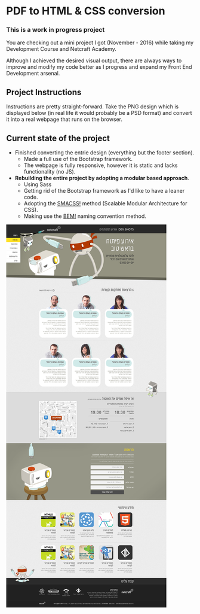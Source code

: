 # PDF to HTML & CSS conversion
### This is a work in progress project

You are checking out a mini project I got (November - 2016) while taking my Development Course and Netcraft Academy.

Although I achieved the desired visual output, there are always ways to improve and modify my code better as I progress and expand my Front End Development arsenal.

## Project Instructions
Instructions are pretty straight-forward. Take the PNG design which is displayed below (in real life it would probably be a PSD format) and convert it into a real webpage that runs on the browser. 

## Current state of the project
- Finished converting the entrie design (everything but the footer section).
  - Made a full use of the Bootstrap framework. 
  - The webpage is fully responsive, however it is static and lacks functionality (no JS).
- **Rebuilding the entire project by adopting a modular based approach**.
  - Using Sass 
  - Getting rid of the Bootstrap framework as I'd like to have a leaner code.
  - Adopting the [SMACSS!](https://smacss.com/) method (Scalable Modular Architecture for CSS).
  - Making use the [BEM!](http://getbem.com/) naming convention method.

![Image of the PNG design](https://github.com/RonGootman/DevShotsDemo/blob/master/DevShots.png)
